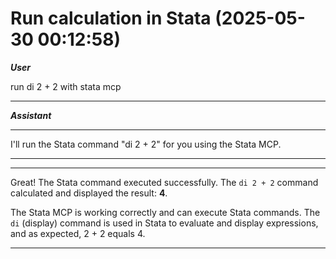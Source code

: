 <!-- Generated by SpecStory -->

# Run calculation in Stata (2025-05-30 00:12:58)

_**User**_

run di 2 + 2 with stata mcp

---

_**Assistant**_



---

I'll run the Stata command "di 2 + 2" for you using the Stata MCP.

---



---

Great! The Stata command executed successfully. The `di 2 + 2` command calculated and displayed the result: **4**.

The Stata MCP is working correctly and can execute Stata commands. The `di` (display) command is used in Stata to evaluate and display expressions, and as expected, 2 + 2 equals 4.

---

